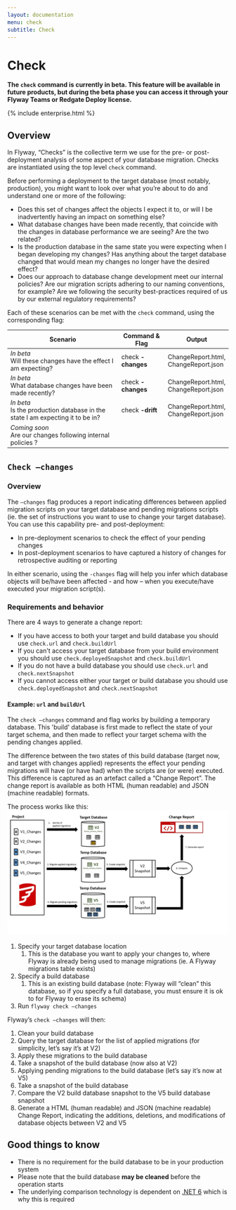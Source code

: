 ```yaml
---
layout: documentation
menu: check
subtitle: Check
---
```


# Check
**The `check` command is currently in beta. This feature will be available in future products, but during the beta phase you can access it through your Flyway Teams or Redgate Deploy license.**

{% include enterprise.html %}

<div id="toc"></div>

## Overview

In Flyway, “Checks” is the collective term we use for the pre- or post-deployment analysis of some aspect of your database migration. Checks are instantiated using the top level `check` command.

Before performing a deployment to the target database (most notably, production), you might want to look over what you’re about to do and understand one or more of the following:

- Does this set of changes affect the objects I expect it to, or will I be inadvertently having an impact on something else?
- What database changes have been made recently, that coincide with the changes in database performance we are seeing? Are the two related?
- Is the production database in the same state you were expecting when I began developing my changes? Has anything about the target database changed that would mean my changes no longer have the desired effect?
- Does our approach to database change development meet our internal policies? Are our migration scripts adhering to our naming conventions, for example? Are we following the security best-practices required of us by our external regulatory requirements?

Each of these scenarios can be met with the `check` command, using the corresponding flag:

| Scenario                                                                             | Command & Flag     | Output                                  |
|--------------------------------------------------------------------------------------|--------------------|-----------------------------------------|
| _In beta_<br>Will these changes have the effect I am expecting?                      | check **-changes** | ChangeReport.html,<br>ChangeReport.json |
| _In beta_<br>What database changes have been made recently?                          | check **-changes** | ChangeReport.html,<br>ChangeReport.json |
| _In beta_<br>Is the production database in the state I am expecting it to be in?     | check **-drift**   | ChangeReport.html,<br>ChangeReport.json |
| _Coming soon_<br>Are our changes following internal policies ?                       |                    |                                         |

## `Check –changes`

### Overview
The `–changes` flag produces a report indicating differences between applied migration scripts on your target database and pending migrations scripts (ie. the set of instructions you want to use to change your target database).
You can use this capability pre- and post-deployment:
- In pre-deployment scenarios to check the effect of your pending changes
- In post-deployment scenarios to have captured a history of changes for retrospective auditing or reporting

In either scenario, using the `-changes` flag will help you infer which database objects will be/have been affected - and how – when you execute/have executed your migration script(s).

### Requirements and behavior

There are 4 ways to generate a change report:
- If you have access to both your target and build database you should use `check.url` and `check.buildUrl`
- If you can't access your target database from your build environment you should use `check.deployedSnapshot` and `check.buildUrl`
- If you do not have a build database you should use `check.url` and `check.nextSnapshot`
- If you cannot access either your target or build database you should use `check.deployedSnapshot` and `check.nextSnapshot`

#### Example: `url` and `buildUrl`

The `check –changes` command and flag works by building a temporary database. This 'build' database is first made to reflect the state of your target schema, and then made to reflect your target schema with the pending changes applied.

The difference between the two states of this build database (target now, and target with changes applied) represents the effect your pending migrations will have (or have had) when the scripts are (or were) executed. This difference is captured as an artefact called a “Change Report”. The change report is available as both HTML (human readable) and JSON (machine readable) formats.

The process works like this:
![Check_changes.png](/assets/balsamiq/Check_changes.png)
1. Specify your target database location
    1. This is the database you want to apply your changes to, where Flyway is already being used to manage migrations (ie. A Flyway migrations table exists)
1. Specify a build database
    1. This is an existing build database (note: Flyway will “clean” this database, so if you specify a full database, you must ensure it is ok to for Flyway to erase its schema)
1. Run `flyway check –changes`

Flyway’s `check –changes` will then:
1. Clean your build database
1. Query the target database for the list of applied migrations (for simplicity, let’s say it’s at V2)
1. Apply these migrations to the build database
1. Take a snapshot of the build database (now also at V2)
1. Applying pending migrations to the build database (let’s say it’s now at V5)
1. Take a snapshot of the build database
1. Compare the V2 build database snapshot to the V5 build database snapshot
1. Generate a HTML (human readable) and JSON (machine readable) Change Report, indicating the additions, deletions, and modifications of database objects between V2 and V5

## Good things to know
- There is no requirement for the build database to be in your production system
- Please note that the build database **may be cleaned** before the operation starts
- The underlying comparison technology is dependent on [.NET 6](https://dotnet.microsoft.com/en-us/download/dotnet/6.0) which is why this is required

